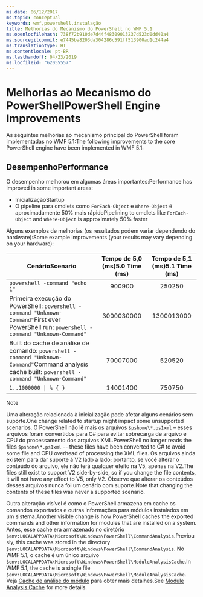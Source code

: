```yaml
---
ms.date: 06/12/2017
ms.topic: conceptual
keywords: wmf,powershell,instalação
title: Melhorias do Mecanismo do PowerShell no WMF 5.1
ms.openlocfilehash: 738f72b910de7d44f48309013237d523d0dd40a4
ms.sourcegitcommit: e7445ba8203da304286c591ff513900ad1c244a4
ms.translationtype: HT
ms.contentlocale: pt-BR
ms.lasthandoff: 04/23/2019
ms.locfileid: "62055557"
---
```

# <a name="powershell-engine-improvements"></a><span data-ttu-id="a45fc-103">Melhorias ao Mecanismo do PowerShell</span><span class="sxs-lookup"><span data-stu-id="a45fc-103">PowerShell Engine Improvements</span></span>

<span data-ttu-id="a45fc-104">As seguintes melhorias ao mecanismo principal do PowerShell foram implementadas no WMF 5.1:</span><span class="sxs-lookup"><span data-stu-id="a45fc-104">The following improvements to the core PowerShell engine have been implemented in WMF 5.1:</span></span>

## <a name="performance"></a><span data-ttu-id="a45fc-105">Desempenho</span><span class="sxs-lookup"><span data-stu-id="a45fc-105">Performance</span></span>

<span data-ttu-id="a45fc-106">O desempenho melhorou em algumas áreas importantes:</span><span class="sxs-lookup"><span data-stu-id="a45fc-106">Performance has improved in some important areas:</span></span>

- <span data-ttu-id="a45fc-107">Inicialização</span><span class="sxs-lookup"><span data-stu-id="a45fc-107">Startup</span></span>
- <span data-ttu-id="a45fc-108">O pipeline para cmdlets como `ForEach-Object` e `Where-Object` é aproximadamente 50% mais rápido</span><span class="sxs-lookup"><span data-stu-id="a45fc-108">Pipelining to cmdlets like `ForEach-Object` and `Where-Object` is approximately 50% faster</span></span>

<span data-ttu-id="a45fc-109">Alguns exemplos de melhorias (os resultados podem variar dependendo do hardware):</span><span class="sxs-lookup"><span data-stu-id="a45fc-109">Some example improvements (your results may vary depending on your hardware):</span></span>

| <span data-ttu-id="a45fc-110">Cenário</span><span class="sxs-lookup"><span data-stu-id="a45fc-110">Scenario</span></span> | <span data-ttu-id="a45fc-111">Tempo de 5,0 (ms)</span><span class="sxs-lookup"><span data-stu-id="a45fc-111">5.0 Time (ms)</span></span> | <span data-ttu-id="a45fc-112">Tempo de 5,1 (ms)</span><span class="sxs-lookup"><span data-stu-id="a45fc-112">5.1 Time (ms)</span></span> |
| -------- | :---------------: | :---------------: |
| `powershell -command "echo 1"` | <span data-ttu-id="a45fc-113">900</span><span class="sxs-lookup"><span data-stu-id="a45fc-113">900</span></span> | <span data-ttu-id="a45fc-114">250</span><span class="sxs-lookup"><span data-stu-id="a45fc-114">250</span></span> |
| <span data-ttu-id="a45fc-115">Primeira execução do PowerShell: `powershell -command "Unknown-Command"`</span><span class="sxs-lookup"><span data-stu-id="a45fc-115">First ever PowerShell run: `powershell -command "Unknown-Command"`</span></span> | <span data-ttu-id="a45fc-116">30000</span><span class="sxs-lookup"><span data-stu-id="a45fc-116">30000</span></span> | <span data-ttu-id="a45fc-117">13000</span><span class="sxs-lookup"><span data-stu-id="a45fc-117">13000</span></span> |
| <span data-ttu-id="a45fc-118">Built do cache de análise de comando: `powershell -command "Unknown-Command"`</span><span class="sxs-lookup"><span data-stu-id="a45fc-118">Command analysis cache built: `powershell -command "Unknown-Command"`</span></span> | <span data-ttu-id="a45fc-119">7000</span><span class="sxs-lookup"><span data-stu-id="a45fc-119">7000</span></span> | <span data-ttu-id="a45fc-120">520</span><span class="sxs-lookup"><span data-stu-id="a45fc-120">520</span></span> |
| <code>1..1000000 &#124; % { }</code> | <span data-ttu-id="a45fc-121">1400</span><span class="sxs-lookup"><span data-stu-id="a45fc-121">1400</span></span> | <span data-ttu-id="a45fc-122">750</span><span class="sxs-lookup"><span data-stu-id="a45fc-122">750</span></span> |

> [!Note]
> <span data-ttu-id="a45fc-123">Uma alteração relacionada à inicialização pode afetar alguns cenários sem suporte.</span><span class="sxs-lookup"><span data-stu-id="a45fc-123">One change related to startup might impact some unsupported scenarios.</span></span>
> <span data-ttu-id="a45fc-124">O PowerShell não lê mais os arquivos `$pshome\*.ps1xml` – esses arquivos foram convertidos para C# para evitar sobrecarga de arquivo e CPU do processamento dos arquivos XML.</span><span class="sxs-lookup"><span data-stu-id="a45fc-124">PowerShell no longer reads the files `$pshome\*.ps1xml` -- these files have been converted to C# to avoid some file and CPU overhead of processing the XML files.</span></span>
> <span data-ttu-id="a45fc-125">Os arquivos ainda existem para dar suporte à V2 lado a lado; portanto, se você alterar o conteúdo do arquivo, ele não terá qualquer efeito na V5, apenas na V2.</span><span class="sxs-lookup"><span data-stu-id="a45fc-125">The files still exist to support V2 side-by-side, so if you change the file contents, it will not have any effect to V5, only V2.</span></span>
> <span data-ttu-id="a45fc-126">Observe que alterar os conteúdos desses arquivos nunca foi um cenário com suporte.</span><span class="sxs-lookup"><span data-stu-id="a45fc-126">Note that changing the contents of these files was never a supported scenario.</span></span>

<span data-ttu-id="a45fc-127">Outra alteração visível é como o PowerShell armazena em cache os comandos exportados e outras informações para módulos instalados em um sistema.</span><span class="sxs-lookup"><span data-stu-id="a45fc-127">Another visible change is how PowerShell caches the exported commands and other information for modules that are installed on a system.</span></span>
<span data-ttu-id="a45fc-128">Antes, esse cache era armazenado no diretório `$env:LOCALAPPDATA\Microsoft\Windows\PowerShell\CommandAnalysis`.</span><span class="sxs-lookup"><span data-stu-id="a45fc-128">Previously, this cache was stored in the directory `$env:LOCALAPPDATA\Microsoft\Windows\PowerShell\CommandAnalysis`.</span></span>
<span data-ttu-id="a45fc-129">No WMF 5.1, o cache é um único arquivo `$env:LOCALAPPDATA\Microsoft\Windows\PowerShell\ModuleAnalysisCache`.</span><span class="sxs-lookup"><span data-stu-id="a45fc-129">In WMF 5.1, the cache is a single file `$env:LOCALAPPDATA\Microsoft\Windows\PowerShell\ModuleAnalysisCache`.</span></span>
<span data-ttu-id="a45fc-130">Veja [Cache de análise do módulo](scenarios-features.md#module-analysis-cache) para obter mais detalhes.</span><span class="sxs-lookup"><span data-stu-id="a45fc-130">See [Module Analysis Cache](scenarios-features.md#module-analysis-cache) for more details.</span></span>